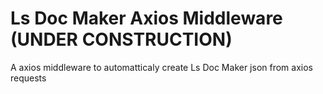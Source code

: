 # Ls Doc Maker Axios Middleware (UNDER CONSTRUCTION)

A axios middleware to automatticaly create Ls Doc Maker json from axios requests